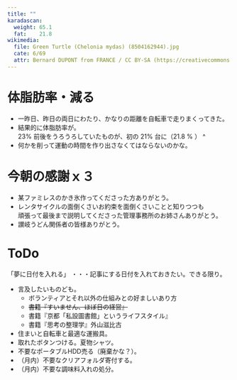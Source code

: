 ```yaml
---
title: ""
karadascan:
  weight: 65.1
  fat:    21.8
wikimedia:
  file: Green Turtle (Chelonia mydas) (8504162944).jpg
  cate: 6/69
  attr: Bernard DUPONT from FRANCE / CC BY-SA (https://creativecommons.org/licenses/by-sa/2.0)
---
```


# 体脂肪率・減る

* 一昨日、昨日の両日にわたり、かなりの距離を自転車で走りまくってきた。
* 結果的に体脂肪率が。  
  23% 前後をうろうろしていたものが、初の 21% 台に（21.8 % ）
^
* 何かを削って運動の時間を作り出さなくてはならないのかな。


# 今朝の感謝ｘ３

* 某ファミレスのかき氷作ってくださった方ありがとう。
* レンタサイクルの面倒くさいお約束を面倒くさいことと知りつつも  
  頑張って最後まで説明してくださった管理事務所のお姉さんありがとう。
* 讃岐うどん関係者の皆様ありがとう。



# ToDo

「夢に日付を入れる」
・・・記事にする日付を入れておきたい。できる限り。


* 言及したいものども。
  * ボランティアとそれ以外の仕組みとの好ましいあり方
  * ~~書籍『すいません、ほぼ日の経営』~~
  * 書籍『京都「私設圖書館」というライフスタイル』
  * 書籍『思考の整理学』外山滋比古
* 住まいと自転車と最適な運搬具。
* 取れたボタンつける。夏物シャツ。
* 不要なポータブルHDD売る（廃棄かな？）。
* （月内）不要なクリアフォルダ寄付する。
* （月内）不要な調味料入れの処分。

